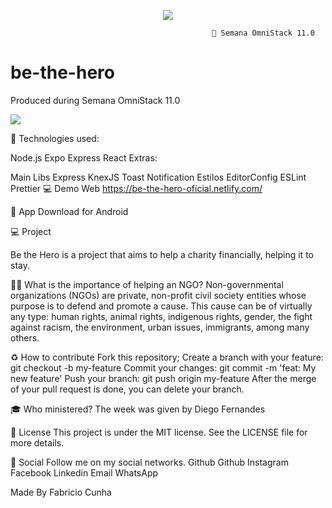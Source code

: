 <p align="center">
  <img src="https://github.com/Rocketseat/semana-omnistack-11/raw/master/.github/bethehero.svg?sanitize=true">
</p>
  
                                                 🚀 Semana OmniStack 11.0
# be-the-hero
Produced during Semana OmniStack 11.0

![](https://github.com/Rocketseat/semana-omnistack-11/raw/master/.github/bethehero.png)

🚀 Technologies used:

Node.js
Expo
Express
React
Extras:

Main Libs
Express
KnexJS
Toast Notification
Estilos
EditorConfig
ESLint
Prettier
💻 Demo Web
https://be-the-hero-oficial.netlify.com/

📱 App
Download for Android

💻 Project

Be the Hero is a project that aims to help a charity financially, helping it to stay.

🦸‍♂️ What is the importance of helping an NGO?
Non-governmental organizations (NGOs) are private, non-profit civil society entities whose purpose is to defend and promote a cause. This cause can be of virtually any type: human rights, animal rights, indigenous rights, gender, the fight against racism, the environment, urban issues, immigrants, among many others.

♻️ 
How to contribute
Fork this repository;
Create a branch with your feature: git checkout -b my-feature
Commit your changes: git commit -m 'feat: My new feature'
Push your branch: git push origin my-feature
After the merge of your pull request is done, you can delete your branch.

🎓 
Who ministered?
The week was given by Diego Fernandes

📝 
License
This project is under the MIT license. See the LICENSE file for more details.

📱 
Social
Follow me on my social networks.
Github Github Instagram Facebook Linkedin Email WhatsApp

Made By Fabricio Cunha

